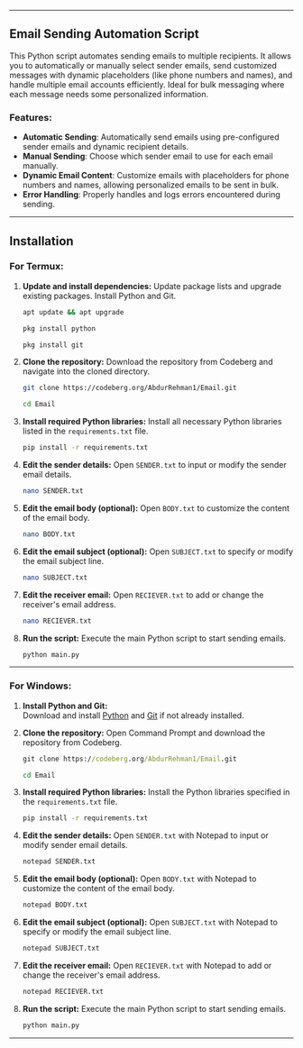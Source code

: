 
---

## Email Sending Automation Script

This Python script automates sending emails to multiple recipients. It allows you to automatically or manually select sender emails, send customized messages with dynamic placeholders (like phone numbers and names), and handle multiple email accounts efficiently. Ideal for bulk messaging where each message needs some personalized information.

### Features:
- **Automatic Sending**: Automatically send emails using pre-configured sender emails and dynamic recipient details.
- **Manual Sending**: Choose which sender email to use for each email manually.
- **Dynamic Email Content**: Customize emails with placeholders for phone numbers and names, allowing personalized emails to be sent in bulk.
- **Error Handling**: Properly handles and logs errors encountered during sending.

---

## Installation

### For Termux:

1. **Update and install dependencies:**
   Update package lists and upgrade existing packages. Install Python and Git.

   ```bash
   apt update && apt upgrade
   ```

   ```bash
   pkg install python
   ```

   ```bash
   pkg install git
   ```

2. **Clone the repository:**
   Download the repository from Codeberg and navigate into the cloned directory.

   ```bash
   git clone https://codeberg.org/AbdurRehman1/Email.git
   ```

   ```bash
   cd Email
   ```

3. **Install required Python libraries:**
   Install all necessary Python libraries listed in the `requirements.txt` file.

   ```bash
   pip install -r requirements.txt
   ```

4. **Edit the sender details:**
   Open `SENDER.txt` to input or modify the sender email details.

   ```bash
   nano SENDER.txt
   ```

5. **Edit the email body (optional):**
   Open `BODY.txt` to customize the content of the email body.

   ```bash
   nano BODY.txt
   ```

6. **Edit the email subject (optional):**
   Open `SUBJECT.txt` to specify or modify the email subject line.

   ```bash
   nano SUBJECT.txt
   ```

7. **Edit the receiver email:**
   Open `RECIEVER.txt` to add or change the receiver's email address.

   ```bash
   nano RECIEVER.txt
   ```

8. **Run the script:**
   Execute the main Python script to start sending emails.

   ```bash
   python main.py
   ```

---

### For Windows:

1. **Install Python and Git:**  
   Download and install [Python](https://www.python.org/downloads/) and [Git](https://git-scm.com/download/win) if not already installed.

2. **Clone the repository:**
   Open Command Prompt and download the repository from Codeberg.

   ```cmd
   git clone https://codeberg.org/AbdurRehman1/Email.git
   ```

   ```cmd
   cd Email
   ```

3. **Install required Python libraries:**
   Install the Python libraries specified in the `requirements.txt` file.

   ```cmd
   pip install -r requirements.txt
   ```

4. **Edit the sender details:**
   Open `SENDER.txt` with Notepad to input or modify sender email details.

   ```cmd
   notepad SENDER.txt
   ```

5. **Edit the email body (optional):**
   Open `BODY.txt` with Notepad to customize the content of the email body.

   ```cmd
   notepad BODY.txt
   ```

6. **Edit the email subject (optional):**
   Open `SUBJECT.txt` with Notepad to specify or modify the email subject line.

   ```cmd
   notepad SUBJECT.txt
   ```

7. **Edit the receiver email:**
   Open `RECIEVER.txt` with Notepad to add or change the receiver's email address.

   ```cmd
   notepad RECIEVER.txt
   ```

8. **Run the script:**
   Execute the main Python script to start sending emails.

   ```cmd
   python main.py
   ```

---


